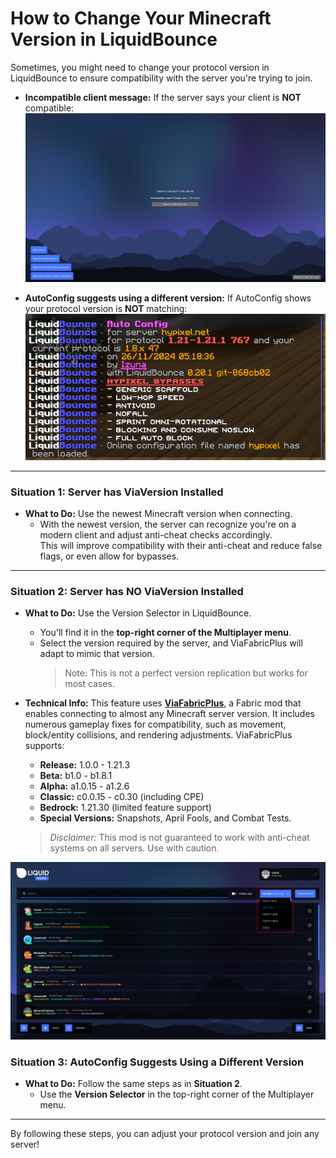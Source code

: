 # How to Change Your Minecraft Version in LiquidBounce

Sometimes, you might need to change your protocol version in LiquidBounce to ensure compatibility with the server you're trying to join.

- **Incompatible client message:** If the server says your client is **NOT** compatible:  
  ![Incompatible Client](/images/incompatible_client.png)

- **AutoConfig suggests using a different version:** If AutoConfig shows your protocol version is **NOT** matching:  
  ![Incompatible Config](/images/incompatible_config.png)

---

### Situation 1: Server has ViaVersion Installed

- **What to Do:** Use the newest Minecraft version when connecting.  
  - With the newest version, the server can recognize you're on a modern client and adjust anti-cheat checks accordingly.  
    This will improve compatibility with their anti-cheat and reduce false flags, or even allow for bypasses.

---

### Situation 2: Server has **NO** ViaVersion Installed

- **What to Do:** Use the Version Selector in LiquidBounce.  
  - You'll find it in the **top-right corner of the Multiplayer menu**.  
  - Select the version required by the server, and ViaFabricPlus will adapt to mimic that version.  
    > Note: This is not a perfect version replication but works for most cases.  

- **Technical Info:** This feature uses **[ViaFabricPlus](https://modrinth.com/mod/viafabricplus)**, a Fabric mod that enables connecting to almost any Minecraft server version. It includes numerous gameplay fixes for compatibility, such as movement, block/entity collisions, and rendering adjustments. ViaFabricPlus supports:  
  - **Release:** 1.0.0 - 1.21.3  
  - **Beta:** b1.0 - b1.8.1  
  - **Alpha:** a1.0.15 - a1.2.6  
  - **Classic:** c0.0.15 - c0.30 (including CPE)  
  - **Bedrock:** 1.21.30 (limited feature support)  
  - **Special Versions:** Snapshots, April Fools, and Combat Tests.  

  > *Disclaimer:* This mod is not guaranteed to work with anti-cheat systems on all servers. Use with caution.

![Version Selector](/images/version_selector.png)

### Situation 3: AutoConfig Suggests Using a Different Version

- **What to Do:** Follow the same steps as in **Situation 2**.  
  - Use the **Version Selector** in the top-right corner of the Multiplayer menu.  

---

By following these steps, you can adjust your protocol version and join any server!